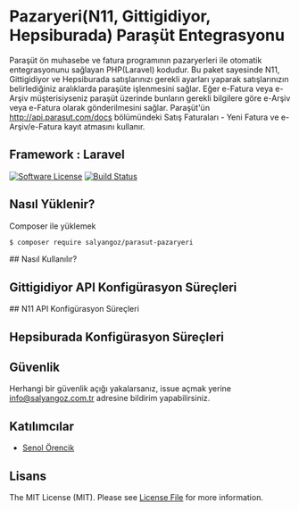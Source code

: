 # Pazaryeri(N11, Gittigidiyor, Hepsiburada) Paraşüt Entegrasyonu 
Paraşüt ön muhasebe ve fatura programının pazaryerleri ile otomatik entegrasyonunu sağlayan PHP(Laravel) kodudur. Bu paket sayesinde N11, Gittigidiyor ve Hepsiburada satışlarınızı gerekli ayarları yaparak satışlarınızın belirlediğiniz aralıklarda paraşüte işlenmesini sağlar. Eğer e-Fatura veya e-Arşiv müşterisiyseniz paraşüt üzerinde bunların gerekli bilgilere göre e-Arşiv veya e-Fatura olarak gönderilmesini sağlar. Paraşüt'ün http://api.parasut.com/docs bölümündeki Satış Faturaları - Yeni Fatura ve e-Arşiv/e-Fatura kayıt atmasını kullanır. 
## Framework : Laravel

[![Software License](https://img.shields.io/badge/license-MIT-brightgreen.svg?style=flat-square)](LICENSE.md)
[![Build Status](https://img.shields.io/travis/mayoz/parasut/master.svg?style=flat-square)](https://travis-ci.org/mayoz/parasut)

## Nasıl Yüklenir?

Composer ile yüklemek

``` bash
$ composer require salyangoz/parasut-pazaryeri
```

## Nasıl Kullanılır?

## Gittigidiyor API Konfigürasyon Süreçleri

## N11 API Konfigürasyon Süreçleri

## Hepsiburada Konfigürasyon Süreçleri

## Güvenlik

Herhangi bir güvenlik açığı yakalarsanız, issue açmak yerine info@salyangoz.com.tr adresine bildirim yapabilirsiniz.

## Katılımcılar

- [Senol Örencik](https://github.com/yedincisenol)

## Lisans

The MIT License (MIT). Please see [License File](LICENSE.md) for more information.

